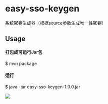 # easy-sso-keygen

系统密钥生成器（根据source参数生成唯一性密钥）

## Usage

#### 打包成可运行Jar包

$ mvn package

#### 运行

$ java -jar easy-sso-keygen-1.0.0.jar

![](../images/2.gif)
